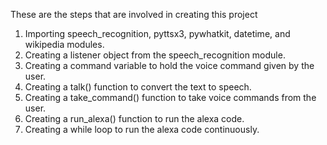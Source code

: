 These are the steps that are involved in creating this project
1. Importing speech_recognition, pyttsx3, pywhatkit, datetime, and wikipedia modules.
2. Creating a listener object from the speech_recognition module.
3. Creating a command variable to hold the voice command given by the user.
4. Creating a talk() function to convert the text to speech.
5. Creating a take_command() function to take voice commands from the user.
6. Creating a run_alexa() function to run the alexa code.
7. Creating a while loop to run the alexa code continuously.
